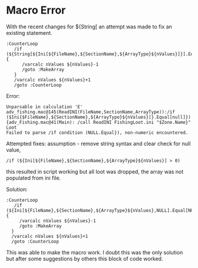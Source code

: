 # Macro Error

With the recent changes for ${String\[ an attempt was made to fix an existing statement.

```text
:CounterLoop 
   /if (${String[${Ini[${FileName},${SectionName},${ArrayType}${nValues}]}].Equal[null]}) { 
      /varcalc nValues ${nValues}-1 
      /goto :MakeArray 
   } 
   /varcalc nValues ${nValues}+1 
   /goto :CounterLoop 
```

Error:

```text
Unparsable in calculation 'E'
adv_fishing.mac@145(ReadINI(FileName,SectionName,ArrayType)):/if ($Ini{$FileName},${SectionName},${ArrayType}${nValues}]}.Equal[null]}){adv_Fishing.mac@41(Main): /call ReadINI FishingLoot.ini "$Zone.Name}" Loot
Failed to parse /if condition (NULL.Equal}), non-numeric encountered.
```

Attempted fixes: assumption - remove string syntax and clear check for null value,

```text
/if (${Ini[${FileName},${SectionName},${ArrayType}${nValues}] > 0)
```

this resulted in script working but all loot was dropped, the array was not populated from ini file.

Solution:

```text
:CounterLoop 
   /if (${Ini[${FileName},${SectionName},${ArrayType}${nValues},NULL].Equal[NULL]}) { 
     /varcalc nValues ${nValues}-1 
     /goto :MakeArray 
  } 
  /varcalc nValues ${nValues}+1 
  /goto :CounterLoop
```

This was able to make the macro work. I doubt this was the only solution but after some suggestions by others this block of code worked.

